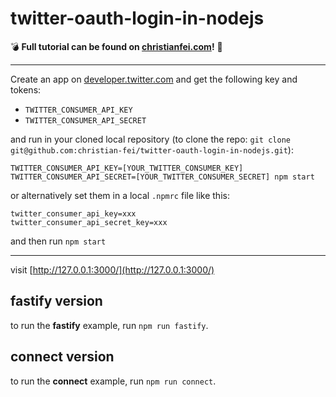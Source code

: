 # twitter-oauth-login-in-nodejs

💣 **Full tutorial can be found on [christianfei.com](https://christianfei.com/posts/2020-03-05-Twitter-OAuth-Login-by-example-with-Node.js/)!** 🚀

---

Create an app on [developer.twitter.com](https://developer.twitter.com/en/apps) and get the following key and tokens:

- `TWITTER_CONSUMER_API_KEY`
- `TWITTER_CONSUMER_API_SECRET`

and run in your cloned local repository (to clone the repo: `git clone git@github.com:christian-fei/twitter-oauth-login-in-nodejs.git`):

```
TWITTER_CONSUMER_API_KEY=[YOUR_TWITTER_CONSUMER_KEY] TWITTER_CONSUMER_API_SECRET=[YOUR_TWITTER_CONSUMER_SECRET] npm start
```

or alternatively set them in a local `.npmrc` file like this:

```
twitter_consumer_api_key=xxx
twitter_consumer_api_secret_key=xxx
```

and then run `npm start`

---

visit [http://127.0.0.1:3000/](http://127.0.0.1:3000/)

## fastify version

to run the **fastify** example, run `npm run fastify`.

## connect version

to run the **connect** example, run `npm run connect`.

